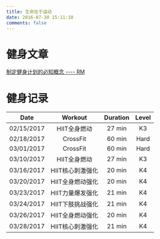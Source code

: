```yaml
---
title: 生命在于运动
date: 2016-07-30 15:11:10
comments: false
---
```

# 健身文章

[制定健身计划的必知概念 ---- RM](http://dannyzhang.run/2017/03/13/workout1-rm/)

# 健身记录

| Date        | Workout           | Duration  | Level |
|:-----------:|:-------------:|:-----:|:-----:|
| 02/15/2017    | HIIT全身燃动 | 27 min | K3 |
| 02/18/2017    | CrossFit  | 60 min | Hard |
| 03/01/2017    | CrossFit  | 60 min | Hard |
| 03/10/2017    | HIIT全身燃动 | 27 min | K3 |
| 03/16/2017    | HIIT核心刺激强化 | 20 min | K4 |
| 03/20/2017    | HIIT全身燃动强化 | 20 min | K4 |
| 03/23/2017    | HIIT力量爆发强化 | 21 min | K4 |
| 03/24/2017    | HIIT下肢挑战强化 | 21 min | K4 |
| 03/26/2017    | HIIT全身燃动强化 | 20 min | K4 |
| 03/28/2017    | HIIT核心刺激强化 | 21 min | K4 |
